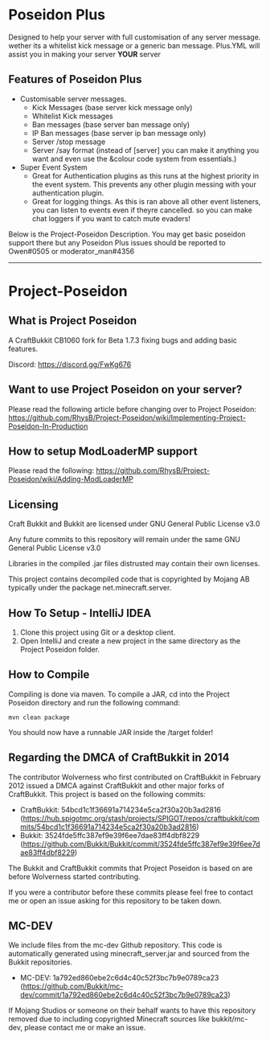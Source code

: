# Poseidon Plus

Designed to help your server with full customisation of any server message. wether its a whitelist kick message or a generic ban message. Plus.YML will assist you in making your server **YOUR** server

## Features of Poseidon Plus
 - Customisable server messages.
   - Kick Messages (base server kick message only)
   - Whitelist Kick messages
   - Ban messages (base server ban message only)
   - IP Ban messages (base server ip ban message only)
   - Server /stop message
   - Server /say format (instead of \[server\] you can make it anything you want and even use the &colour code system from essentials.)
 - Super Event System
   - Great for Authentication plugins as this runs at the highest priority in the event system. This prevents any other plugin messing with your authentication plugin.
   - Great for logging things. As this is ran above all other event listeners, you can listen to events even if theyre cancelled. so you can make chat loggers if you want to catch mute evaders!

Below is the Project-Poseidon Description. You may get basic poseidon support there but any Poseidon Plus issues should be reported to Owen#0505 or moderator_man#4356

---
# Project-Poseidon
## What is Project Poseidon
A CraftBukkit CB1060 fork for Beta 1.7.3 fixing bugs and adding basic features.

Discord: https://discord.gg/FwKg676

## Want to use Project Poseidon on your server?
Please read the following article before changing over to Project Poseidon: https://github.com/RhysB/Project-Poseidon/wiki/Implementing-Project-Poseidon-In-Production

## How to setup ModLoaderMP support
Please read the following: https://github.com/RhysB/Project-Poseidon/wiki/Adding-ModLoaderMP

## Licensing
Craft Bukkit and Bukkit are licensed under GNU General Public License v3.0

Any future commits to this repository will remain under the same GNU General Public License v3.0

Libraries in the compiled .jar files distrusted may contain their own licenses.

This project contains decompiled code that is copyrighted by Mojang AB typically under the package net.minecraft.server.

## How To Setup - IntelliJ IDEA

1. Clone this project using Git or a desktop client.
2. Open IntelliJ and create a new project in the same directory as the Project Poseidon folder.
   
## How to Compile

Compiling is done via maven. To compile a JAR, cd into the Project Poseidon directory and run the following command:

```
mvn clean package
```

You should now have a runnable JAR inside the /target folder!

## Regarding the DMCA of CraftBukkit in 2014
The contributor Wolverness who first contributed on CraftBukkit in February 2012 issued a DMCA against CraftBukkit and other major forks of CraftBukkit. 
This project is based on the following commits:

* CraftBukkit: 54bcd1c1f36691a714234e5ca2f30a20b3ad2816 (https://hub.spigotmc.org/stash/projects/SPIGOT/repos/craftbukkit/commits/54bcd1c1f36691a714234e5ca2f30a20b3ad2816) 
* Bukkit: 3524fde5ffc387ef9e39f6ee7dae83ff4dbf8229 (https://github.com/Bukkit/Bukkit/commit/3524fde5ffc387ef9e39f6ee7dae83ff4dbf8229)

The Bukkit and CraftBukkit commits that Project Poseidon is based on are before Wolverness started contributing.

If you were a contributor before these commits please feel free to contact me or open an issue asking for this repository to be taken down.

## MC-DEV
We include files from the mc-dev Github repository. This code is automatically generated using minecraft_server.jar and sourced from the Bukkit repositories.
* MC-DEV: 1a792ed860ebe2c6d4c40c52f3bc7b9e0789ca23 (https://github.com/Bukkit/mc-dev/commit/1a792ed860ebe2c6d4c40c52f3bc7b9e0789ca23)

If Mojang Studios or someone on their behalf wants to have this repository removed due to including copyrighted Minecraft sources like bukkit/mc-dev, please contact me or make an issue.
